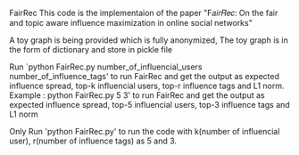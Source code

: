 FairRec
This code is the implementaion of the paper "F𝑎𝑖𝑟𝑅𝑒𝑐: On the fair and topic aware influence maximization in online social
networks"

A toy graph is being provided which is fully anonymized, The toy graph is in the form of dictionary and store in pickle file

Run `python FairRec.py number_of_influencial_users number_of_influence_tags' to run FairRec and get the output as expected influence spread, top-k influencial users, top-r influence tags and L1 norm.
Example : python FairRec.py 5 3' to run FairRec and get the output as expected influence spread, top-5 influencial users, top-3 influence tags and L1 norm


Only Run 'python FairRec.py' to run the code with k(number of influencial user), r(number of influence tags) as 5 and 3.
